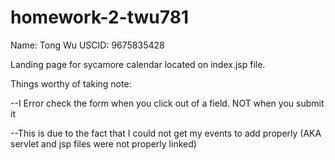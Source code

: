 # homework-2-twu781

Name: Tong Wu
USCID: 9675835428

Landing page for sycamore calendar located on index.jsp file.

Things worthy of taking note:

--I Error check the form when you click out of a field. NOT when you submit it

--This is due to the fact that I could not get my events to add properly (AKA servlet and jsp files were not properly linked)
